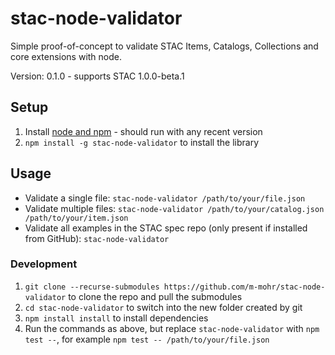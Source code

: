 # stac-node-validator

Simple proof-of-concept to validate STAC Items, Catalogs, Collections and core extensions with node.

Version: 0.1.0 - supports STAC 1.0.0-beta.1

## Setup

1. Install [node and npm](https://nodejs.org) - should run with any recent version
2. `npm install -g stac-node-validator` to install the library

## Usage

- Validate a single file: `stac-node-validator /path/to/your/file.json`
- Validate multiple files: `stac-node-validator /path/to/your/catalog.json /path/to/your/item.json`
- Validate all examples in the STAC spec repo (only present if installed from GitHub): `stac-node-validator`

### Development

1. `git clone --recurse-submodules https://github.com/m-mohr/stac-node-validator` to clone the repo and pull the submodules
2. `cd stac-node-validator` to switch into the new folder created by git
3. `npm install install` to install dependencies
4. Run the commands as above, but replace `stac-node-validator` with `npm test --`, for example `npm test -- /path/to/your/file.json`